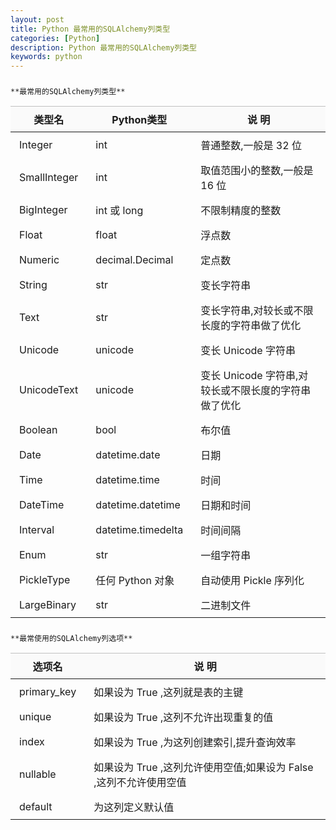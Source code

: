```yaml
---
layout: post
title: Python 最常用的SQLAlchemy列类型
categories: [Python]
description: Python 最常用的SQLAlchemy列类型
keywords: python
---
```

### 
    **最常用的SQLAlchemy列类型**

<table>
    <thead style="margin: 0px; padding: 0px;">
        <tr style="margin: 0px; padding: 0px;" class="firstRow">
            <th style="margin: 0px; padding: 8px 14px; background-color: rgb(250, 250, 250); border-color: rgb(192, 192, 192); border-collapse: collapse; min-width: 50px;">
                类型名
            </th>
            <th style="margin: 0px; padding: 8px 14px; background-color: rgb(250, 250, 250); border-color: rgb(192, 192, 192); border-collapse: collapse; min-width: 50px;">
                Python类型
            </th>
            <th style="margin: 0px; padding: 8px 14px; background-color: rgb(250, 250, 250); border-color: rgb(192, 192, 192); border-collapse: collapse; min-width: 50px;">
                说 明
            </th>
        </tr>
    </thead>
    <tbody style="margin: 0px; padding: 0px;">
        <tr style="margin: 0px; padding: 0px;">
            <td style="margin: 0px; padding: 8px 14px; border-color: rgb(192, 192, 192); border-collapse: collapse; min-width: 50px;">
                Integer
            </td>
            <td style="margin: 0px; padding: 8px 14px; border-color: rgb(192, 192, 192); border-collapse: collapse; min-width: 50px;">
                int
            </td>
            <td style="margin: 0px; padding: 8px 14px; border-color: rgb(192, 192, 192); border-collapse: collapse; min-width: 50px;">
                普通整数,一般是 32 位
            </td>
        </tr>
        <tr style="margin: 0px; padding: 0px;">
            <td style="margin: 0px; padding: 8px 14px; border-color: rgb(192, 192, 192); border-collapse: collapse; min-width: 50px;">
                SmallInteger
            </td>
            <td style="margin: 0px; padding: 8px 14px; border-color: rgb(192, 192, 192); border-collapse: collapse; min-width: 50px;">
                int
            </td>
            <td style="margin: 0px; padding: 8px 14px; border-color: rgb(192, 192, 192); border-collapse: collapse; min-width: 50px;">
                取值范围小的整数,一般是 16 位
            </td>
        </tr>
        <tr style="margin: 0px; padding: 0px;">
            <td style="margin: 0px; padding: 8px 14px; border-color: rgb(192, 192, 192); border-collapse: collapse; min-width: 50px;">
                BigInteger
            </td>
            <td style="margin: 0px; padding: 8px 14px; border-color: rgb(192, 192, 192); border-collapse: collapse; min-width: 50px;">
                int 或 long
            </td>
            <td style="margin: 0px; padding: 8px 14px; border-color: rgb(192, 192, 192); border-collapse: collapse; min-width: 50px;">
                不限制精度的整数
            </td>
        </tr>
        <tr style="margin: 0px; padding: 0px;">
            <td style="margin: 0px; padding: 8px 14px; border-color: rgb(192, 192, 192); border-collapse: collapse; min-width: 50px;">
                Float
            </td>
            <td style="margin: 0px; padding: 8px 14px; border-color: rgb(192, 192, 192); border-collapse: collapse; min-width: 50px;">
                float
            </td>
            <td style="margin: 0px; padding: 8px 14px; border-color: rgb(192, 192, 192); border-collapse: collapse; min-width: 50px;">
                浮点数
            </td>
        </tr>
        <tr style="margin: 0px; padding: 0px;">
            <td style="margin: 0px; padding: 8px 14px; border-color: rgb(192, 192, 192); border-collapse: collapse; min-width: 50px;">
                Numeric
            </td>
            <td style="margin: 0px; padding: 8px 14px; border-color: rgb(192, 192, 192); border-collapse: collapse; min-width: 50px;">
                decimal.Decimal
            </td>
            <td style="margin: 0px; padding: 8px 14px; border-color: rgb(192, 192, 192); border-collapse: collapse; min-width: 50px;">
                定点数
            </td>
        </tr>
        <tr style="margin: 0px; padding: 0px;">
            <td style="margin: 0px; padding: 8px 14px; border-color: rgb(192, 192, 192); border-collapse: collapse; min-width: 50px;">
                String
            </td>
            <td style="margin: 0px; padding: 8px 14px; border-color: rgb(192, 192, 192); border-collapse: collapse; min-width: 50px;">
                str
            </td>
            <td style="margin: 0px; padding: 8px 14px; border-color: rgb(192, 192, 192); border-collapse: collapse; min-width: 50px;">
                变长字符串
            </td>
        </tr>
        <tr style="margin: 0px; padding: 0px;">
            <td style="margin: 0px; padding: 8px 14px; border-color: rgb(192, 192, 192); border-collapse: collapse; min-width: 50px;">
                Text
            </td>
            <td style="margin: 0px; padding: 8px 14px; border-color: rgb(192, 192, 192); border-collapse: collapse; min-width: 50px;">
                str
            </td>
            <td style="margin: 0px; padding: 8px 14px; border-color: rgb(192, 192, 192); border-collapse: collapse; min-width: 50px;">
                变长字符串,对较长或不限长度的字符串做了优化
            </td>
        </tr>
        <tr style="margin: 0px; padding: 0px;">
            <td style="margin: 0px; padding: 8px 14px; border-color: rgb(192, 192, 192); border-collapse: collapse; min-width: 50px;">
                Unicode
            </td>
            <td style="margin: 0px; padding: 8px 14px; border-color: rgb(192, 192, 192); border-collapse: collapse; min-width: 50px;">
                unicode
            </td>
            <td style="margin: 0px; padding: 8px 14px; border-color: rgb(192, 192, 192); border-collapse: collapse; min-width: 50px;">
                变长 Unicode 字符串
            </td>
        </tr>
        <tr style="margin: 0px; padding: 0px;">
            <td style="margin: 0px; padding: 8px 14px; border-color: rgb(192, 192, 192); border-collapse: collapse; min-width: 50px;">
                UnicodeText
            </td>
            <td style="margin: 0px; padding: 8px 14px; border-color: rgb(192, 192, 192); border-collapse: collapse; min-width: 50px;">
                unicode
            </td>
            <td style="margin: 0px; padding: 8px 14px; border-color: rgb(192, 192, 192); border-collapse: collapse; min-width: 50px;">
                变长 Unicode 字符串,对较长或不限长度的字符串做了优化
            </td>
        </tr>
        <tr style="margin: 0px; padding: 0px;">
            <td style="margin: 0px; padding: 8px 14px; border-color: rgb(192, 192, 192); border-collapse: collapse; min-width: 50px;">
                Boolean
            </td>
            <td style="margin: 0px; padding: 8px 14px; border-color: rgb(192, 192, 192); border-collapse: collapse; min-width: 50px;">
                bool
            </td>
            <td style="margin: 0px; padding: 8px 14px; border-color: rgb(192, 192, 192); border-collapse: collapse; min-width: 50px;">
                布尔值
            </td>
        </tr>
        <tr style="margin: 0px; padding: 0px;">
            <td style="margin: 0px; padding: 8px 14px; border-color: rgb(192, 192, 192); border-collapse: collapse; min-width: 50px;">
                Date
            </td>
            <td style="margin: 0px; padding: 8px 14px; border-color: rgb(192, 192, 192); border-collapse: collapse; min-width: 50px;">
                datetime.date
            </td>
            <td style="margin: 0px; padding: 8px 14px; border-color: rgb(192, 192, 192); border-collapse: collapse; min-width: 50px;">
                日期
            </td>
        </tr>
        <tr style="margin: 0px; padding: 0px;">
            <td style="margin: 0px; padding: 8px 14px; border-color: rgb(192, 192, 192); border-collapse: collapse; min-width: 50px;">
                Time
            </td>
            <td style="margin: 0px; padding: 8px 14px; border-color: rgb(192, 192, 192); border-collapse: collapse; min-width: 50px;">
                datetime.time
            </td>
            <td style="margin: 0px; padding: 8px 14px; border-color: rgb(192, 192, 192); border-collapse: collapse; min-width: 50px;">
                时间
            </td>
        </tr>
        <tr style="margin: 0px; padding: 0px;">
            <td style="margin: 0px; padding: 8px 14px; border-color: rgb(192, 192, 192); border-collapse: collapse; min-width: 50px;">
                DateTime
            </td>
            <td style="margin: 0px; padding: 8px 14px; border-color: rgb(192, 192, 192); border-collapse: collapse; min-width: 50px;">
                datetime.datetime
            </td>
            <td style="margin: 0px; padding: 8px 14px; border-color: rgb(192, 192, 192); border-collapse: collapse; min-width: 50px;">
                日期和时间
            </td>
        </tr>
        <tr style="margin: 0px; padding: 0px;">
            <td style="margin: 0px; padding: 8px 14px; border-color: rgb(192, 192, 192); border-collapse: collapse; min-width: 50px;">
                Interval
            </td>
            <td style="margin: 0px; padding: 8px 14px; border-color: rgb(192, 192, 192); border-collapse: collapse; min-width: 50px;">
                datetime.timedelta
            </td>
            <td style="margin: 0px; padding: 8px 14px; border-color: rgb(192, 192, 192); border-collapse: collapse; min-width: 50px;">
                时间间隔
            </td>
        </tr>
        <tr style="margin: 0px; padding: 0px;">
            <td style="margin: 0px; padding: 8px 14px; border-color: rgb(192, 192, 192); border-collapse: collapse; min-width: 50px;">
                Enum
            </td>
            <td style="margin: 0px; padding: 8px 14px; border-color: rgb(192, 192, 192); border-collapse: collapse; min-width: 50px;">
                str
            </td>
            <td style="margin: 0px; padding: 8px 14px; border-color: rgb(192, 192, 192); border-collapse: collapse; min-width: 50px;">
                一组字符串
            </td>
        </tr>
        <tr style="margin: 0px; padding: 0px;">
            <td style="margin: 0px; padding: 8px 14px; border-color: rgb(192, 192, 192); border-collapse: collapse; min-width: 50px;">
                PickleType
            </td>
            <td style="margin: 0px; padding: 8px 14px; border-color: rgb(192, 192, 192); border-collapse: collapse; min-width: 50px;">
                任何 Python 对象
            </td>
            <td style="margin: 0px; padding: 8px 14px; border-color: rgb(192, 192, 192); border-collapse: collapse; min-width: 50px;">
                自动使用 Pickle 序列化
            </td>
        </tr>
        <tr style="margin: 0px; padding: 0px;">
            <td style="margin: 0px; padding: 8px 14px; border-color: rgb(192, 192, 192); border-collapse: collapse; min-width: 50px;">
                LargeBinary
            </td>
            <td style="margin: 0px; padding: 8px 14px; border-color: rgb(192, 192, 192); border-collapse: collapse; min-width: 50px;">
                str
            </td>
            <td style="margin: 0px; padding: 8px 14px; border-color: rgb(192, 192, 192); border-collapse: collapse; min-width: 50px;">
                二进制文件
            </td>
        </tr>
    </tbody>
</table>

### 
    **最常使用的SQLAlchemy列选项**

<table>
    <thead style="margin: 0px; padding: 0px;">
        <tr style="margin: 0px; padding: 0px;" class="firstRow">
            <th style="margin: 0px; padding: 8px 14px; background-color: rgb(250, 250, 250); border-color: rgb(192, 192, 192); border-collapse: collapse; min-width: 50px;">
                选项名
            </th>
            <th style="margin: 0px; padding: 8px 14px; background-color: rgb(250, 250, 250); border-color: rgb(192, 192, 192); border-collapse: collapse; min-width: 50px;">
                说 明
            </th>
        </tr>
    </thead>
    <tbody style="margin: 0px; padding: 0px;">
        <tr style="margin: 0px; padding: 0px;">
            <td style="margin: 0px; padding: 8px 14px; border-color: rgb(192, 192, 192); border-collapse: collapse; min-width: 50px;">
                primary_key
            </td>
            <td style="margin: 0px; padding: 8px 14px; border-color: rgb(192, 192, 192); border-collapse: collapse; min-width: 50px;">
                如果设为 True ,这列就是表的主键
            </td>
        </tr>
        <tr style="margin: 0px; padding: 0px;">
            <td style="margin: 0px; padding: 8px 14px; border-color: rgb(192, 192, 192); border-collapse: collapse; min-width: 50px;">
                unique
            </td>
            <td style="margin: 0px; padding: 8px 14px; border-color: rgb(192, 192, 192); border-collapse: collapse; min-width: 50px;">
                如果设为 True ,这列不允许出现重复的值
            </td>
        </tr>
        <tr style="margin: 0px; padding: 0px;">
            <td style="margin: 0px; padding: 8px 14px; border-color: rgb(192, 192, 192); border-collapse: collapse; min-width: 50px;">
                index
            </td>
            <td style="margin: 0px; padding: 8px 14px; border-color: rgb(192, 192, 192); border-collapse: collapse; min-width: 50px;">
                如果设为 True ,为这列创建索引,提升查询效率
            </td>
        </tr>
        <tr style="margin: 0px; padding: 0px;">
            <td style="margin: 0px; padding: 8px 14px; border-color: rgb(192, 192, 192); border-collapse: collapse; min-width: 50px;">
                nullable
            </td>
            <td style="margin: 0px; padding: 8px 14px; border-color: rgb(192, 192, 192); border-collapse: collapse; min-width: 50px;">
                如果设为 True ,这列允许使用空值;如果设为 False ,这列不允许使用空值
            </td>
        </tr>
        <tr style="margin: 0px; padding: 0px;">
            <td style="margin: 0px; padding: 8px 14px; border-color: rgb(192, 192, 192); border-collapse: collapse; min-width: 50px;">
                default
            </td>
            <td style="margin: 0px; padding: 8px 14px; border-color: rgb(192, 192, 192); border-collapse: collapse; min-width: 50px;">
                为这列定义默认值
            </td>
        </tr>
    </tbody>
</table>
